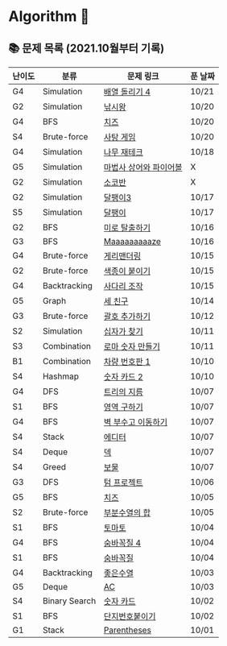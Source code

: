 # Algorithm 🥕


## 📚 문제 목록 (2021.10월부터 기록)

| 난이도 |  분류  | 문제 링크                                                    | 푼 날짜 |
| ------ | ----- | ------------------------------------------------------------ | ----- |
| G4     | Simulation    | [배열 돌리기 4](https://www.acmicpc.net/problem/17406)         | 10/21 |
| G2     | Simulation    | [낚시왕](https://www.acmicpc.net/problem/17143)                | 10/20 |
| G4     | BFS           | [치즈](https://www.acmicpc.net/problem/2638)                   | 10/20 |
| S4     | Brute-force   | [사탕 게임](https://www.acmicpc.net/problem/3085)              | 10/20 |
| G4     | Simulation    | [나무 재테크](https://www.acmicpc.net/problem/16235)            | 10/18 |
| G5     | Simulation    | [마법사 상어와 파이어볼](https://www.acmicpc.net/problem/20056)              | X |
| G2     | Simulation    | [소코반](https://www.acmicpc.net/problem/4577)              | X |
| G2     | Simulation    | [달팽이3](https://www.acmicpc.net/problem/1959)              | 10/17 |
| S5     | Simulation    | [달팽이](https://www.acmicpc.net/problem/1913)              | 10/17 |
| G2     | BFS           | [미로 탈출하기](https://www.acmicpc.net/problem/17090)              | 10/16 |
| G3     | BFS           | [Maaaaaaaaaze](https://www.acmicpc.net/problem/16985)              | 10/16 |
| G4     | Brute-force   | [게리맨더링](https://www.acmicpc.net/problem/17471)              | 10/15 |
| G2     | Brute-force   | [색종이 붙이기](https://www.acmicpc.net/problem/17136)              | 10/15 |
| G4     | Backtracking  | [사다리 조작](https://www.acmicpc.net/problem/15684)              | 10/15 |
| G5     | Graph         | [세 친구](https://www.acmicpc.net/problem/17089)              | 10/14 |
| G3     | Brute-force   | [괄호 추가하기](https://www.acmicpc.net/problem/16637)              | 10/12 |
| S2     | Simulation    | [십자가 찾기](https://www.acmicpc.net/problem/16924)              | 10/11 |
| S3     | Combination   | [로마 숫자 만들기](https://www.acmicpc.net/problem/16922)              | 10/11 |
| B1     | Combination   | [차량 번호판 1](https://www.acmicpc.net/problem/16968)              | 10/10 |
| S4     | Hashmap       | [숫자 카드 2](https://www.acmicpc.net/problem/10816)              | 10/10 |
| G4     | DFS           | [트리의 지름](https://www.acmicpc.net/problem/1967)              | 10/07 |
| S1     | BFS           | [영역 구하기](https://www.acmicpc.net/problem/2583)              | 10/07 |
| G4     | BFS           | [벽 부수고 이동하기](https://www.acmicpc.net/problem/2206)              | 10/07 |
| S4     | Stack         | [에디터](https://www.acmicpc.net/problem/1406)              | 10/07 |
| S4     | Deque         | [덱](https://www.acmicpc.net/problem/10866)              | 10/07 |
| S4     | Greed         | [보물](https://www.acmicpc.net/problem/1026)              | 10/07 |
| G3     | DFS           | [텀 프로젝트](https://www.acmicpc.net/problem/9466)              | 10/06 |
| G5     | BFS           | [치즈](https://www.acmicpc.net/problem/2636)              | 10/05 |
| S2     | Brute-force   | [부분수열의 합](https://www.acmicpc.net/problem/1182)              | 10/05 |
| S1     | BFS           | [토마토](https://www.acmicpc.net/problem/7569)              | 10/04 |
| G4     | BFS           | [숨바꼭질 4](https://www.acmicpc.net/problem/13913)              | 10/04 |
| S1     | BFS           | [숨바꼭질](https://www.acmicpc.net/problem/1697)              | 10/04 |
| G4     | Backtracking  | [좋은수열](https://www.acmicpc.net/problem/2661)              | 10/03 |
| G5     | Deque         | [AC](https://www.acmicpc.net/problem/5430)                    | 10/03 |
| S4     | Binary Search | [숫자 카드](https://www.acmicpc.net/problem/10815)            | 10/02 |
| S1     | BFS           | [단지번호붙이기](https://www.acmicpc.net/problem/2667)         | 10/02 |
| G1     | Stack         | [Parentheses](https://www.acmicpc.net/problem/16362)         | 10/01 |
